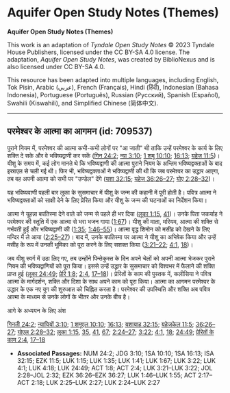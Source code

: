 # Aquifer Open Study Notes (Themes)

**Aquifer Open Study Notes (Themes)**

This work is an adaptation of *Tyndale Open Study Notes* © 2023 Tyndale House Publishers, licensed under the CC BY\-SA 4\.0 license. The adaptation, *Aquifer Open Study Notes*, was created by BiblioNexus and is also licensed under CC BY\-SA 4\.0\.

This resource has been adapted into multiple languages, including English, Tok Pisin, Arabic (عربي), French (Français), Hindi (हिंदी), Indonesian (Bahasa Indonesia), Portuguese (Português), Russian (Русский), Spanish (Español), Swahili (Kiswahili), and Simplified Chinese (简体中文).



--------------------------------

## परमेश्वर के आत्मा का आगमन (id: 709537)

पुराने नियम में, परमेश्वर की आत्मा कभी\-कभी लोगों पर "आ जाती" थी ताकि उन्हें परमेश्वर के कार्य के लिए शक्ति दे सके और वे भविष्यद्वाणी कर सकें ([गिन 24:2](https://ref.ly/Num24:2); [न्या 3:10](https://ref.ly/Judg3:10); [1 शमू 10:10](https://ref.ly/1Sam10:10); [16:13](https://ref.ly/1Sam16:13); [यहेज 11:5](https://ref.ly/Ezek11:5))। यीशु के समय में, कई लोग मानते थे कि भविष्यद्वाणी की आत्मा पुराने नियम के अन्तिम भविष्यद्वक्ताओं के बाद इस्राएल से चली गई थी। फिर भी, भविष्यद्वक्ताओं ने भविष्यद्वाणी की थी कि जब परमेश्वर का उद्धार आएगा, तब वह अपनी आत्मा को सभी पर "उण्डेल" देंगे ([यशा 32:15](https://ref.ly/Isa32:15); [यहेज 36:26–27](https://ref.ly/Ezek36:26-Ezek36:27); [योए 2:28–32](https://ref.ly/Joel2:28-Joel2:32))।

यह भविष्यवाणी पहली बार लूका के सुसमाचार में यीशु के जन्म की कहानी में पूरी होती है। पवित्र आत्मा ने भविष्यद्वक्ताओं को साक्षी देने के लिए प्रेरित किया और यीशु के जन्म की घटनाओं का निर्देशन किया।

आत्मा ने यूहन्ना बपतिस्मा देने वाले को जन्म से पहले ही भर दिया ([लूका 1:15](https://ref.ly/Luke1:15), [41](https://ref.ly/Luke1:41))। उनके पिता जकर्याह ने परमेश्वर की स्तुति में एक आत्मा से भरा भजन गाया ([1:67](https://ref.ly/Luke1:67))। यीशु की माता, मरियम, आत्मा की शक्ति से गर्भवती हुईं और भविष्यद्वाणी की ([1:35](https://ref.ly/Luke1:35); [1:46–55](https://ref.ly/Luke1:46-Luke1:55))। आत्मा वृद्ध शिमोन को मसीह को देखने के लिए मन्दिर में ले आया ([2:25–27](https://ref.ly/Luke2:25-Luke2:27))। बाद में, उनके बपतिस्मा पर आत्मा ने यीशु का अभिषेक किया और उन्हें मसीह के रूप में उनकी भूमिका को पूरा करने के लिए सशक्त किया ([3:21–22](https://ref.ly/Luke3:21-Luke3:22); [4:1](https://ref.ly/Luke4:1), [18](https://ref.ly/Luke4:18))।

जब यीशु स्वर्ग में उठा लिए गए, तब उन्होंने पिन्तेकुस्त के दिन अपने चेलों को अपनी आत्मा भेजकर पुराने नियम की भविष्यद्वाणियों को पूरा किया। इससे उन्हें उद्धार के सुसमाचार को विश्वभर में फैलाने की शक्ति प्राप्त हुई ([लूका 24:49](https://ref.ly/Luke24:49); [प्रेरि 1:8](https://ref.ly/Acts1:8); [2:4](https://ref.ly/Acts2:4), [17–18](https://ref.ly/Acts2:17-Acts2:18))। प्रेरितों के काम की पुस्तक में, कलीसिया ने पवित्र आत्मा के मार्गदर्शन, शक्ति और दिशा के साथ अपने काम को पूरा किया। आत्मा का आगमन परमेश्वर के उद्धार के एक नए युग की शुरुआत को चिह्नित करता है। परमेश्वर की उपस्थिति और शक्ति अब पवित्र आत्मा के माध्यम से उनके लोगों के भीतर और उनके बीच है।

आगे के अध्ययन के लिए अंश

[गिनती 24:2](https://ref.ly/Num24:2); [न्यायियों 3:10](https://ref.ly/Judg3:10); [1 शमूएल 10:10](https://ref.ly/1Sam10:10); [16:13](https://ref.ly/1Sam16:13); [यशायाह 32:15](https://ref.ly/Isa32:15); [यहेजकेल 11:5](https://ref.ly/Ezek11:5); [36:26–27](https://ref.ly/Ezek36:26-Ezek36:27); [योएल 2:28–32](https://ref.ly/Joel2:28-Joel2:32); [लूका 1:15](https://ref.ly/Luke1:15), [35](https://ref.ly/Luke1:35), [41](https://ref.ly/Luke1:41), [67](https://ref.ly/Luke1:67); [2:24–27](https://ref.ly/Luke2:24-Luke2:27); [3:22](https://ref.ly/Luke3:22); [4:1](https://ref.ly/Luke4:1), [18](https://ref.ly/Luke4:18); [24:49](https://ref.ly/Luke24:49); [प्रेरितों के काम 2:4](https://ref.ly/Acts2:4), [17–18](https://ref.ly/Acts2:17-Acts2:18)

* **Associated Passages:** NUM 24:2; JDG 3:10; 1SA 10:10; 1SA 16:13; ISA 32:15; EZK 11:5; LUK 1:15; LUK 1:35; LUK 1:41; LUK 1:67; LUK 3:22; LUK 4:1; LUK 4:18; LUK 24:49; ACT 1:8; ACT 2:4; LUK 3:21–LUK 3:22; JOL 2:28–JOL 2:32; EZK 36:26–EZK 36:27; LUK 1:46–LUK 1:55; ACT 2:17–ACT 2:18; LUK 2:25–LUK 2:27; LUK 2:24–LUK 2:27

